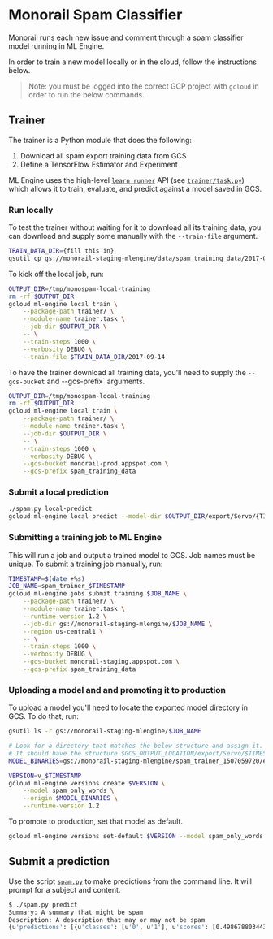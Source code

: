 # Monorail Spam Classifier

Monorail runs each new issue and comment through a spam classifier model running in ML Engine.

In order to train a new model locally or in the cloud, follow the instructions below.

> Note: you must be logged into the correct GCP project with `gcloud`
> in order to run the below commands.

## Trainer

The trainer is a Python module that does the following:

1. Download all spam export training data from GCS
2. Define a TensorFlow Estimator and Experiment

ML Engine uses the high-level
[`learn_runner`](https://www.tensorflow.org/api_docs/python/tf/contrib/learn/learn_runner/run)
API (see [`trainer/task.py`](trainer/task.py)) which allows it to train, evaluate,
and predict against a model saved in GCS.

### Run locally

To test the trainer without waiting for it to download all its training data, you
can download and supply some manually with the `--train-file` argument.

```sh
TRAIN_DATA_DIR={fill this in}
gsutil cp gs://monorail-staging-mlengine/data/spam_training_data/2017-09-14 $TRAIN_DATA_DIR
```

To kick off the local job, run:

```sh
OUTPUT_DIR=/tmp/monospam-local-training
rm -rf $OUTPUT_DIR
gcloud ml-engine local train \
    --package-path trainer/ \
    --module-name trainer.task \
    --job-dir $OUTPUT_DIR \
    -- \
    --train-steps 1000 \
    --verbosity DEBUG \
    --train-file $TRAIN_DATA_DIR/2017-09-14
```

To have the trainer download all training data, you'll need to supply the
`--gcs-bucket` and --gcs-prefix` arguments.

```sh
OUTPUT_DIR=/tmp/monospam-local-training
rm -rf $OUTPUT_DIR
gcloud ml-engine local train \
    --package-path trainer/ \
    --module-name trainer.task \
    --job-dir $OUTPUT_DIR \
    -- \
    --train-steps 1000 \
    --verbosity DEBUG \
    --gcs-bucket monorail-prod.appspot.com \
    --gcs-prefix spam_training_data
```

### Submit a local prediction

```sh
./spam.py local-predict
gcloud ml-engine local predict --model-dir $OUTPUT_DIR/export/Servo/{TIMESTAMP}/ --json-instances /tmp/instances.json
```

### Submitting a training job to ML Engine

This will run a job and output a trained model to GCS. Job names must be unique.
To submit a training job manually, run:

```sh
TIMESTAMP=$(date +%s)
JOB_NAME=spam_trainer_$TIMESTAMP
gcloud ml-engine jobs submit training $JOB_NAME \
    --package-path trainer/ \
    --module-name trainer.task \
    --runtime-version 1.2 \
    --job-dir gs://monorail-staging-mlengine/$JOB_NAME \
    --region us-central1 \
    -- \
    --train-steps 1000 \
    --verbosity DEBUG \
    --gcs-bucket monorail-staging.appspot.com \
    --gcs-prefix spam_training_data
```

### Uploading a model and and promoting it to production

To upload a model you'll need to locate the exported model directory in GCS.
To do that, run:

```sh
gsutil ls -r gs://monorail-staging-mlengine/$JOB_NAME

# Look for a directory that matches the below structure and assign it.
# It should have the structure $GCS_OUTPUT_LOCATION/export/Servo/$TIMESTAMP/.
MODEL_BINARIES=gs://monorail-staging-mlengine/spam_trainer_1507059720/export/Servo/1507060043/

VERSION=v_$TIMESTAMP
gcloud ml-engine versions create $VERSION \
    --model spam_only_words \
    --origin $MODEL_BINARIES \
    --runtime-version 1.2
```

To promote to production, set that model as default.

```sh
gcloud ml-engine versions set-default $VERSION --model spam_only_words
```

## Submit a prediction

Use the script [`spam.py`](spam.py) to make predictions
from the command line. It will prompt for a subject and content.

```sh
$ ./spam.py predict
Summary: A summary that might be spam
Description: A description that may or may not be spam
{u'predictions': [{u'classes': [u'0', u'1'], u'scores': [0.4986788034439087, 0.5013211965560913]}]}
```

